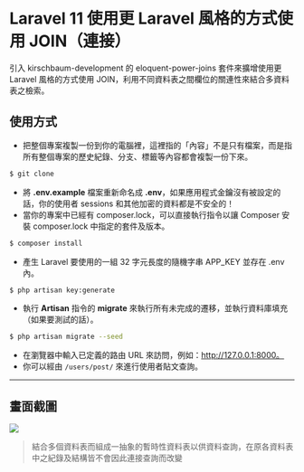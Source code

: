 # Laravel 11 使用更 Laravel 風格的方式使用 JOIN（連接）

引入 kirschbaum-development 的 eloquent-power-joins 套件來擴增使用更 Laravel 風格的方式使用 JOIN，利用不同資料表之間欄位的關連性來結合多資料表之檢索。

## 使用方式
- 把整個專案複製一份到你的電腦裡，這裡指的「內容」不是只有檔案，而是指所有整個專案的歷史紀錄、分支、標籤等內容都會複製一份下來。
```sh
$ git clone
```
- 將 __.env.example__ 檔案重新命名成 __.env__，如果應用程式金鑰沒有被設定的話，你的使用者 sessions 和其他加密的資料都是不安全的！
- 當你的專案中已經有 composer.lock，可以直接執行指令以讓 Composer 安裝 composer.lock 中指定的套件及版本。
```sh
$ composer install
```
- 產生 Laravel 要使用的一組 32 字元長度的隨機字串 APP_KEY 並存在 .env 內。
```sh
$ php artisan key:generate
```
- 執行 __Artisan__ 指令的 __migrate__ 來執行所有未完成的遷移，並執行資料庫填充（如果要測試的話）。
```sh
$ php artisan migrate --seed
```
- 在瀏覽器中輸入已定義的路由 URL 來訪問，例如：http://127.0.0.1:8000。
- 你可以經由 `/users/post/` 來進行使用者貼文查詢。

----

## 畫面截圖
![](https://i.imgur.com/7XvOoS6.png)
> 結合多個資料表而組成一抽象的暫時性資料表以供資料查詢，在原各資料表中之紀錄及結構皆不會因此連接查詢而改變
